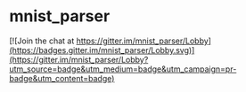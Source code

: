 # mnist_parser

[![Join the chat at https://gitter.im/mnist_parser/Lobby](https://badges.gitter.im/mnist_parser/Lobby.svg)](https://gitter.im/mnist_parser/Lobby?utm_source=badge&utm_medium=badge&utm_campaign=pr-badge&utm_content=badge)